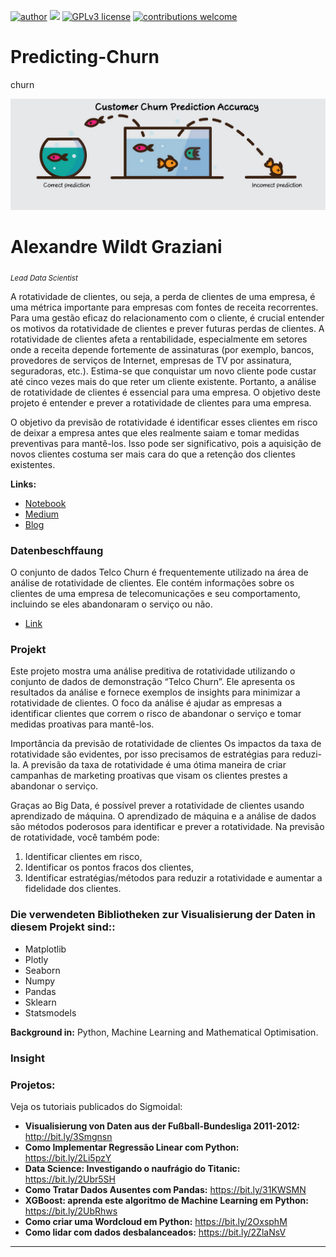 

 [![author](https://img.shields.io/badge/author-wildt-red.svg)](https://www.linkedin.com/in/carlosfab) [![](https://img.shields.io/badge/python-3.7+-blue.svg)](https://www.python.org/downloads/release/python-365/) [![GPLv3 license](https://img.shields.io/badge/License-GPLv3-blue.svg)](http://perso.crans.org/besson/LICENSE.html) [![contributions welcome](https://img.shields.io/badge/contributions-welcome-brightgreen.svg?style=flat)](https://github.com/carlosfab/data_science/issues)
 
# Predicting-Churn
churn

![image](https://github.com/awildt01/Predicting-Churn/blob/main/1_WqId29D5dN_8DhiYQcHa2w.png)

# Alexandre Wildt Graziani 
<sub>*Lead Data Scientist*</sub>


A rotatividade de clientes, ou seja, a perda de clientes de uma empresa, é uma métrica importante para empresas com fontes de receita recorrentes. Para uma gestão eficaz do relacionamento com o cliente, é crucial entender os motivos da rotatividade de clientes e prever futuras perdas de clientes. A rotatividade de clientes afeta a rentabilidade, especialmente em setores onde a receita depende fortemente de assinaturas (por exemplo, bancos, provedores de serviços de Internet, empresas de TV por assinatura, seguradoras, etc.). Estima-se que conquistar um novo cliente pode custar até cinco vezes mais do que reter um cliente existente. Portanto, a análise de rotatividade de clientes é essencial para uma empresa. O objetivo deste projeto é entender e prever a rotatividade de clientes para uma empresa.

O objetivo da previsão de rotatividade é identificar esses clientes em risco de deixar a empresa antes que eles realmente saiam e tomar medidas preventivas para mantê-los. Isso pode ser significativo, pois a aquisição de novos clientes costuma ser mais cara do que a retenção dos clientes existentes.



**Links:**
* [Notebook](https://colab.research.google.com/drive/1PBrKNiqOjyvCPwTT9w0DVwXbkLCPm-FL?usp=sharing)
* [Medium](https://medium.com/@alexandrewildtgraziani/predicting-churn-for-bank-customers-3fd06e8c9864)
* [Blog](https://sigmoidal.ai)

### Datenbeschffaung
O conjunto de dados Telco Churn é frequentemente utilizado na área de análise de rotatividade de clientes. Ele contém informações sobre os clientes de uma empresa de telecomunicações e seu comportamento, incluindo se eles abandonaram o serviço ou não.

* [Link](https://raw.githubusercontent.com/carlosfab/dsnp2/master/datasets/WA_Fn-UseC_-Telco-Customer-Churn.csv)




### Projekt 


Este projeto mostra uma análise preditiva de rotatividade utilizando o conjunto de dados de demonstração “Telco Churn”. Ele apresenta os resultados da análise e fornece exemplos de insights para minimizar a rotatividade de clientes. O foco da análise é ajudar as empresas a identificar clientes que correm o risco de abandonar o serviço e tomar medidas proativas para mantê-los.

Importância da previsão de rotatividade de clientes Os impactos da taxa de rotatividade são evidentes, por isso precisamos de estratégias para reduzi-la. A previsão da taxa de rotatividade é uma ótima maneira de criar campanhas de marketing proativas que visam os clientes prestes a abandonar o serviço.

Graças ao Big Data, é possível prever a rotatividade de clientes usando aprendizado de máquina. O aprendizado de máquina e a análise de dados são métodos poderosos para identificar e prever a rotatividade. Na previsão de rotatividade, você também pode:

1. Identificar clientes em risco,
2. Identificar os pontos fracos dos clientes,
3. Identificar estratégias/métodos para reduzir a rotatividade e aumentar a fidelidade dos clientes.










### Die verwendeten Bibliotheken zur Visualisierung der Daten in diesem Projekt sind::

+ Matplotlib
+ Plotly
+ Seaborn
+ Numpy
+ Pandas
+ Sklearn
+ Statsmodels




**Background in:** Python, Machine Learning and Mathematical Optimisation.





### Insight


### Projetos:
Veja os tutoriais publicados do Sigmoidal:

* **Visualisierung von Daten aus der Fußball-Bundesliga 2011-2012:** http://bit.ly/3Smgnsn
* **Como Implementar Regressão Linear com Python:** https://bit.ly/2Li5pzY
* **Data Science: Investigando o naufrágio do Titanic:** https://bit.ly/2Ubr5SH
* **Como Tratar Dados Ausentes com Pandas:** https://bit.ly/31KWSMN
* **XGBoost: aprenda este algoritmo de Machine Learning em Python:** https://bit.ly/2UbRhws
* **Como criar uma Wordcloud em Python:** https://bit.ly/2OxsphM
* **Como lidar com dados desbalanceados:** https://bit.ly/2ZlaNsV

---
